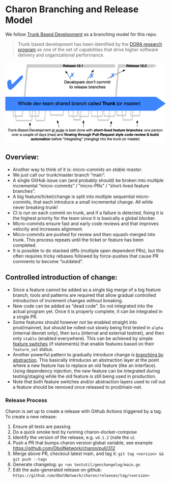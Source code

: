 # Charon Branching and Release Model

We follow [Trunk Based Development](https://trunkbaseddevelopment.com/) as a branching model for this repo.

> Trunk based development has been identified by the [DORA research program](https://www.devops-research.com/research.html) as one of the set of capabilities that drive higher software delivery and organizational performance.

![Trunk Based Development](trunkbaseddev.png)

## Overview:

- Another way to think of it is: *micro-commits on stable master*.
- We just call our trunk/master branch “main”.
- A single GitHub issue can (and probably should) be broken into multiple incremental “micro-commits” / ”micro-PRs” / “short-lived feature branches”.
- A big feature/ticket/change is split into multiple sequential micro-commits, that each introduce a small incremental change. All while never breaking trunk!
- CI is run on each commit on trunk, and if a failure is detected, fixing it is the highest priority for the team since it is basically a global blocker.
- Micro-commits ensure fast and early code reviews and that improves velocity and increases alignment.
- Micro-commits are pushed for review and then squash-merged into trunk. This process repeats until the ticket or feature has been completed.
- It is possible to do stacked diffs (multiple open dependent PRs), but this often requires tricky rebases followed by force-pushes that cause PR comments to become “outdated”.

## Controlled introduction of change:

- Since a feature cannot be added as a single big merge of a big feature branch, tools and patterns are required that allow gradual controlled introduction of increment changes without breaking.
- New code can be added as “dead code”. So not integrated into the actual program yet. Once it is properly complete, it can be integrated in a single PR.
- Some features should however not be enabled straight into prod/mainnet, but should be rolled-out slowly being first tested in `alpha` (internal devnet only), then `beta` (internal and external testnet), and then only `stable` (enabled everywhere). This can be achieved by simple [feature switches](https://trunkbaseddevelopment.com/feature-flags/) (if statements) that enable features based on their `feature_set` status.
- Another powerful pattern to gradually introduce change is [branching by abstraction](https://trunkbaseddevelopment.com/branch-by-abstraction/). This basically introduces an abstraction layer at the point where a new feature has to replace an old feature (like an interface). Using dependency injection, the new feature can be integrated during testing/staging while the old feature is still being used in production.
- Note that both feature switches and/or abstraction layers used to roll out a feature should be removed once released to prod/main-net.

### Release Process

Charon is set up to create a release with Github Actions triggered by a tag. To create a new release:

1. Ensure all tests are passing
1. Do a quick smoke test by running charon-docker-compose
1. Identify the version of the release, e.g. `v0.1.2` (note the `v`).
1. Push a PR that bumps charon version global variable, see example https://github.com/ObolNetwork/charon/pull/312
1. Merge above PR, checkout latest main, and tag it: `git tag <version> && git push --tags`
1. Generate changelog: `go run testutil/genchangelog/main.go`
1. Edit the auto-generated release on github: `https://github.com/ObolNetwork/charon/releases/tag/<version>`
